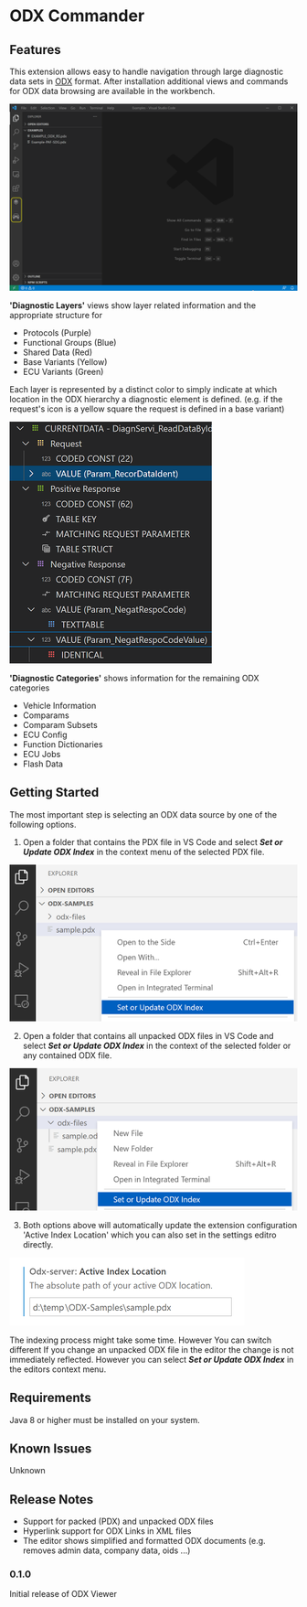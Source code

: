 # ODX Commander

## Features

This extension allows easy to handle navigation through large diagnostic data sets in [ODX](https://www.asam.net/standards/detail/mcd-2-d/) format. After installation additional views and commands for ODX data browsing are available in the workbench.

![Diagnostic Layers](./help/demo.gif)

**'Diagnostic Layers'** views show layer related information and the appropriate structure for

* Protocols (Purple)
* Functional Groups (Blue)
* Shared Data (Red)
* Base Variants (Yellow)
* ECU Variants (Green)

Each layer is represented by a distinct color to simply indicate at which location in the ODX hierarchy a diagnostic element is defined. (e.g. if the request's icon is a yellow square the request is defined in a base variant)

![Diagnostic Layers](./help/layers.png)

**'Diagnostic Categories'** shows information for the remaining ODX categories

* Vehicle Information
* Comparams
* Comparam Subsets
* ECU Config
* Function Dictionaries
* ECU Jobs
* Flash Data

## Getting Started

The most important step is selecting an ODX data source by one of the following options.

1. Open a folder that contains the PDX file in VS Code and select _**Set or Update ODX Index**_ in the context menu of the selected PDX file.

![Diagnostic Layers](./help/select-pdx.png)

2. Open a folder that contains all unpacked ODX files in VS Code and select _**Set or Update ODX Index**_ in the context of the selected folder or any contained ODX file.

![Diagnostic Layers](./help/select-folder.png)

3. Both options above will automatically update the extension configuration 'Active Index Location' which you can also set in the settings editro directly.

![Diagnostic Layers](./help/configure-location.png)

The indexing process might take some time. However 
You can switch different 
If you change an unpacked ODX file in the editor the change is not immediately reflected. However you can select _**Set or Update ODX Index**_ in the editors context menu.

## Requirements

Java 8 or higher must be installed on your system.

## Known Issues

Unknown

## Release Notes

- Support for packed (PDX) and unpacked ODX files
- Hyperlink support for ODX Links in XML files
- The editor shows simplified and formatted ODX documents (e.g. removes admin data, company data, oids ...)

### 0.1.0

Initial release of ODX Viewer

